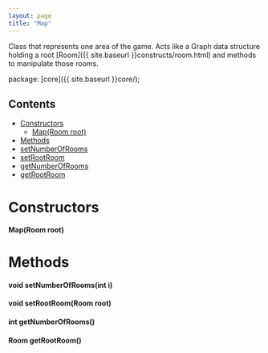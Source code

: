 ```yaml
---
layout: page
title: "Map"
---
```


Class that represents one area of the game. Acts like a Graph data structure holding a root [Room]({{ site.baseurl }}constructs/room.html) and methods to manipulate those rooms.

package: [core]({{ site.baseurl }}core/);

## Contents

- [Constructors](#constructors)
  - [Map(Room root)](#maproom-root)
- [Methods](#methods)
 - [setNumberOfRooms](#void-setnumberofroomsint-i)
 - [setRootRoom](#void-setrootroomroom-root)
 - [getNumberOfRooms](#int-getnumberofrooms)
 - [getRootRoom](#room-getrootroom)

# Constructors
    
#### Map(Room root)

# Methods

#### void setNumberOfRooms(int i)

#### void setRootRoom(Room root)

#### int getNumberOfRooms()

#### Room getRootRoom()